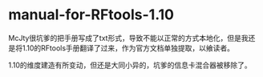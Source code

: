 # manual-for-RFtools-1.10
McJty很坑爹的把手册写成了txt形式，导致不能以正常的方式本地化，但是我还是将1.10的RFtools手册翻译了过来，作为官方文档单独提取，以飨读者。

1.10的维度建造有所变动，但还是大同小异的，坑爹的信息卡混合器被移除了。
